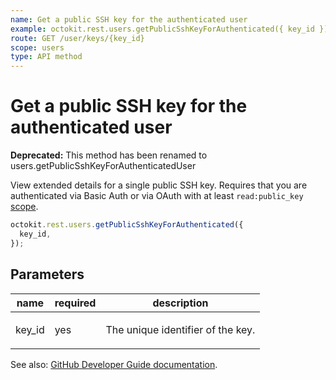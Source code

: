 ```yaml
---
name: Get a public SSH key for the authenticated user
example: octokit.rest.users.getPublicSshKeyForAuthenticated({ key_id })
route: GET /user/keys/{key_id}
scope: users
type: API method
---
```


# Get a public SSH key for the authenticated user

**Deprecated:** This method has been renamed to users.getPublicSshKeyForAuthenticatedUser

View extended details for a single public SSH key. Requires that you are authenticated via Basic Auth or via OAuth with at least `read:public_key` [scope](https://docs.github.com/enterprise-cloud@latest//apps/building-oauth-apps/understanding-scopes-for-oauth-apps/).

```js
octokit.rest.users.getPublicSshKeyForAuthenticated({
  key_id,
});
```

## Parameters

<table>
  <thead>
    <tr>
      <th>name</th>
      <th>required</th>
      <th>description</th>
    </tr>
  </thead>
  <tbody>
    <tr><td>key_id</td><td>yes</td><td>

The unique identifier of the key.

</td></tr>
  </tbody>
</table>

See also: [GitHub Developer Guide documentation](https://docs.github.com/enterprise-cloud@latest//rest/reference/users#get-a-public-ssh-key-for-the-authenticated-user).
